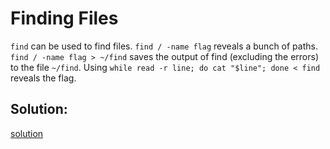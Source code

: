 # Finding Files

`find` can be used to find files. `find / -name flag` reveals a bunch of paths. `find / -name flag > ~/find` saves the output of find (excluding the errors) to the file `~/find`. Using `while read -r line; do cat "$line"; done < find` reveals the flag.


## Solution:
[solution](11_Finding_Files.png)
